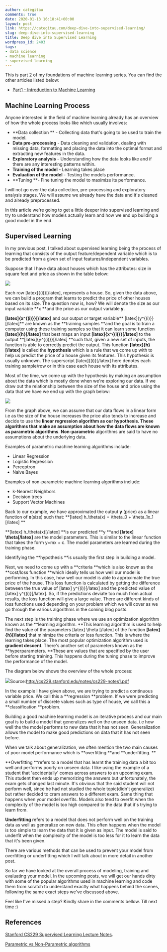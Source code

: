 ```yaml
---
author: categitau
comments: true
date: 2020-01-13 16:18:41+00:00
layout: post
link: https://categitau.com/deep-dive-into-supervised-learning/
slug: deep-dive-into-supervised-learning
title: Deep dive into Supervised Learning
wordpress_id: 2403
tags:
- data science
- machine learning
- supervised learning
---
```





This is part 2 of my foundations of machine learning series. You can find the other articles listed below:







  * [Part1 - Introduction to Machine Learning](https://categitau.com/foundations-of-machine-learning-part-1/)






## Machine Learning Process







Anyone interested in the field of machine learning already has an overview of how the whole process looks like which usually involves:







  * **Data collection ** - Collecting data that's going to be used to train the model.
  * **Data pre-processing** - Data cleaning and validation, dealing with missing data, formatting and placing the data into the optimal format and extracting new features in the data.
  * **Exploratory analysis** - Understanding how the data looks like and if there are any interesting patterns within.
  * **Training of the model** - Learning takes place
  * **Evaluation of the model** - Testing the models performance.
  * **Tuning **- Fine tuning the model to maximize its performance.






I will not go over the data collection, pre-processing and exploratory analysis stages. We will assume we already have the data and it's cleaned and already preprocessed. 







In this article we're going to get a little deeper into supervised learning and try to understand how models actually learn and how we end up building a good model in the end. 







## Supervised Learning







In my previous post, I talked about supervised learning being the process of learning that consists of the output feature/dependent variable which is to be predicted from a given set of input features/independent variables.







Suppose that I have data about houses which has the attributes: size in square feet and price as shown in the table below:





![](https://categitau.com/wp-content/uploads/2020/01/blog_dia2.png)





Each row [latex]{(i)}[/latex], represents a house. So, given the data above, we can build a program that learns to predict the price of other houses based on its size. The question now is, how? We will denote the size as our input variable **x **and the price as our output variable **y**. 







**[latex]{x^{(i)}}[/latex]** and our output or target variable** [latex]{y^{(i)}}[/latex]**  are known as the **training samples **and the goal is to train a computer using these training samples so that it can learn some function **[latex]{h}[/latex]** that best maps an input **[latex]{x^{(i)}}[/latex]**  to the output **[latex]{y^{(i)}}[/latex] **such that, given a new set of inputs, the function is able to correctly predict the output. This function **[latex]{h}[/latex]** is called the **hypothesis** which is a rule that we come up with to help us predict the price of a house given its features. This hypothesis is usually unknown. The superscript [latex]{(i)}[/latex] here denotes each training sample/row or in this case each house with its attributes.







Most of the time, we come up with the hypothesis by making an assumption about the data which is mostly done when we're exploring our data. If we draw out the relationship between the size of the house and price using the data that we have we end up with the graph below:





![](https://categitau.com/wp-content/uploads/2020/01/blog_dia1.png)





From the graph above, we can assume that our data flows in a linear form i.e as the size of the house increases the price also tends to increase and decide to use the **linear regression algorithm **as our hypothesis. These algorithms that make an assumption about how the data flows are known as** parametric algorithms**. **Non-parametric** algorithms are said to have no assumptions about the underlying data.







Examples of parametric machine learning algorithms include:







  * Linear Regression
  * Logistic Regression
  * Perceptron
  * Naive Bayes






Examples of non-parametric machine learning algorithms include:







  * k-Nearest Neighbors
  * Decision trees
  * Support Vector Machines






Back to our example, we have approximated the output **y** (price) as a linear function of **x**(size) such that: **[latex]  h_\theta(x) = \theta_0 + \theta_1x_1 [/latex] **







**[latex] h_\theta(x)[/latex] **is our predicted **y **and **[latex] \theta[/latex]** are the model parameters.  This is similar to the linear function that takes the form y=mx + c. The model parameters are learned during the training phase.







Identifying the **hypothesis **is usually the first step in building a model. 







Next, we need to come up with a **criteria **which is also known as the **cost/loss function **which ideally tells us how well our model is performing. In this case, how well our model is able to approximate the true price of the house. This loss function is calculated by getting the difference between the true value of [latex] y^{(i)}[/latex] and the predicted value of [latex] y^{(i)}[/latex]. So, if the predictions deviate too much from actual results, the loss function will give a large value. There are different kinds of loss functions used depending on your problem which we will cover as we go through the various algorithms in the coming blog posts.







The next step is the training phase where we use an optimization algorithm known as the **learning algorithm. **This learning algorithm is used to help find the value of the parameters [latex] \theta [/latex] of the function **[latex]{h}[/latex]** that minimize the criteria or loss function. This is where the learning takes place. The most popular optimization algorithm used is **gradient descent**. There's another set of parameters known as the **hyperparameters. **These are values that are specified by the user before starting training. This happens during the tuning phase to improve the performance of the model.







The diagram below shows the overview of the whole process:







![](https://categitau.com/wp-content/uploads/2020/01/blog-1.png)Source:http://cs229.stanford.edu/notes/cs229-notes1.pdf







In the example I have given above, we are trying to predict a continuous variable price. We call this a **regression **problem. If we were predicting a small number of discrete values such as type of house, we call this a **classification **problem.







Building a good machine learning model is an iterative process and our main goal is to build a model that generalizes well on the unseen data. i.e how well the the model performs to new data that it has not seen. Generalization allows the model to make good predictions on data that it has not seen before. 







When we talk about generalization, we often mention the two main causes of poor model performance which is **overfitting **and **underfitting. **







**Overfitting **refers to a model that has learnt the training data a bit too well and performs poorly on unseen data. I like using the example of a student that 'accidentally' comes across answers to an upcoming exam. This student then ends up memorizing the answers but unfortunately, the exam gets changed last minute. It's obvious that the said student will not perform well, since he had not studied the whole topic(didn't generalize) but rather decided to cram answers to a different exam. Same thing that happens when your model overfits. Models also tend to overfit when the complexity of the model is too high compared to the data that it's trying to learn from.







**Underfitting** refers to a model that does not perform well on the training data as well as generalize on new data. This often happens when the model is too simple to learn the data that it is given as input.  The model is said to underfit when the complexity of the model is too less for it to learn the data that it's been given. 







There are various methods that can be used to prevent your model from overfitting or underfitting which I will talk about in more detail in another post. 







So far we have looked at the overall process of modeling, training and evaluating your model. In the upcoming posts, we will get our hands dirty with some of the popular algorithms used in machine learning and code them from scratch to understand exactly what happens behind the scenes, following the same exact steps we've discussed above.







Feel like I've missed a step? Kindly share in the comments bellow. Till next time :) 







## References







[Stanford CS229 Supervised Learning Lecture Notes](http://cs229.stanford.edu/notes/cs229-notes1.pdf). 







[Parametric vs Non-Parametric algorithms](https://chemicalstatistician.wordpress.com/2014/01/14/machine-learning-lesson-of-the-day-parametric-vs-non-parametric-models/)



